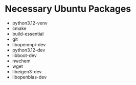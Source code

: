 # Necessary Ubuntu Packages

- python3.12-venv
- cmake
- build-essential
- git
- libopenmpi-dev
- python3.12-dev
- libboot-dev
- nwchem
- wget
- libeigen3-dev
- libopenblas-dev

